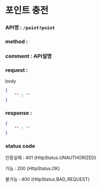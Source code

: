 # 포인트 충전
### API명 : `/point?point`

### method : 

### comment : API설명

### request :

body
~~~json
{
    "" : ""
}
~~~

### response :
~~~json
{
    "" : ""
}
~~~
### status code
인증실패 : 401 (HttpStatus.UNAUTHORIZED)

가능 : 200 (HttpStatus.OK)

불가능 : 400 (HttpStatus.BAD_REQUEST)